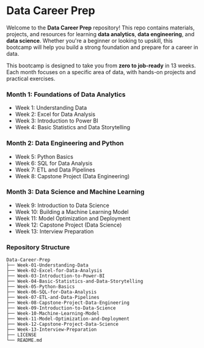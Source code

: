 # Data Career Prep

Welcome to the **Data Career Prep** repository! This repo contains materials, projects, and resources for learning **data analytics**, **data engineering**, and **data science**. Whether you're a beginner or looking to upskill, this bootcamp will help you build a strong foundation and prepare for a career in data.

This bootcamp is designed to take you from **zero to job-ready** in 13 weeks. Each month focuses on a specific area of data, with hands-on projects and practical exercises.

### **Month 1: Foundations of Data Analytics**

- Week 1: Understanding Data
- Week 2: Excel for Data Analysis
- Week 3: Introduction to Power BI
- Week 4: Basic Statistics and Data Storytelling

### **Month 2: Data Engineering and Python**
- Week 5: Python Basics
- Week 6: SQL for Data Analysis
- Week 7: ETL and Data Pipelines
- Week 8: Capstone Project (Data Engineering)

### **Month 3: Data Science and Machine Learning**
- Week 9: Introduction to Data Science
- Week 10: Building a Machine Learning Model
- Week 11: Model Optimization and Deployment 
- Week 12: Capstone Project (Data Science)
- Week 13: Interview Preparation

### **Repository Structure**
```
Data-Career-Prep
├── Week-01-Understanding-Data
├── Week-02-Excel-for-Data-Analysis
├── Week-03-Introduction-to-Power-BI
├── Week-04-Basic-Statistics-and-Data-Storytelling
├── Week-05-Python-Basics
├── Week-06-SQL-for-Data-Analysis
├── Week-07-ETL-and-Data-Pipelines
├── Week-08-Capstone-Project-Data-Engineering
├── Week-09-Introduction-to-Data-Science
├── Week-10-Machine-Learning-Model
├── Week-11-Model-Optimization-and-Deployment
├── Week-12-Capstone-Project-Data-Science
├── Week-13-Interview-Preparation
├── LICENSE
└── README.md
```


